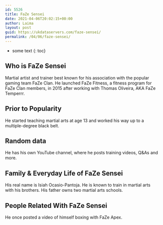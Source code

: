 ```yaml
---
id: 5526
title: FaZe Sensei
date: 2021-04-06T20:02:15+00:00
author: Laima
layout: post
guid: https://ukdataservers.com/faze-sensei/
permalink: /04/06/faze-sensei/
---
```


* some text
{: toc}


## Who is FaZe Sensei
                  
                  
                  
Martial artist and trainer best known for his association with the popular gaming team FaZe Clan. He launched FaZe Fitness, a fitness program for FaZe Clan members, in 2015 after working with Thomas Oliveira, AKA FaZe Temperrr. 
                  
              
            
              
            
                
                
                
## Prior to Popularity
                  
                  
                  
He started teaching martial arts at age 13 and worked his way up to a multiple-degree black belt. 
                  
              
            
              
            
                
                
                
## Random data
                  
                  
                  
He has his own YouTube channel, where he posts training videos, Q&As and more. 
                  
              
            
              
            
                
                
                
## Family & Everyday Life of FaZe Sensei
                  
                  
                  
His real name is Isiah Ocasio-Pantoja. He is known to train in martial arts with his brothers. His father owns two martial arts schools. 
                  
              
            
              
            
                
                
                
## People Related With FaZe Sensei
                  
                  
                  
He once posted a video of himself boxing with FaZe Apex. 
                  
              
            
              
            
                
              
            
              
              
            
            
              
            
          
          
          